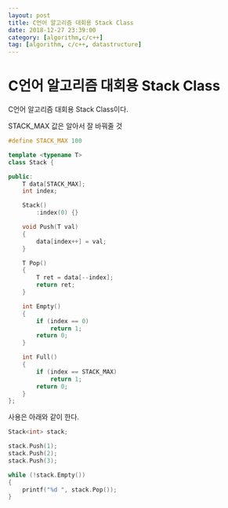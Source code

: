 ```yaml
---
layout: post
title: C언어 알고리즘 대회용 Stack Class
date: 2018-12-27 23:39:00
category: [algorithm,c/c++]
tag: [algorithm, c/c++, datastructure]
---
```

# C언어 알고리즘 대회용 Stack Class

C언어 알고리즘 대회용 Stack Class이다.

STACK_MAX 값은 알아서 잘 바꿔줄 것

```cpp
#define STACK_MAX 100

template <typename T>
class Stack {

public:
	T data[STACK_MAX];
	int index;

	Stack() 
		:index(0) {}

	void Push(T val)
	{
		data[index++] = val;
	}

	T Pop()
	{
		T ret = data[--index];
		return ret;
	}

	int Empty()
	{
		if (index == 0)
			return 1;
		return 0;
	}

	int Full()
	{
		if (index == STACK_MAX)
			return 1;
		return 0;
	}
};
```



사용은 아래와 같이 한다.

```cpp
Stack<int> stack;

stack.Push(1);
stack.Push(2);
stack.Push(3);

while (!stack.Empty())
{
	printf("%d ", stack.Pop());
}
```

